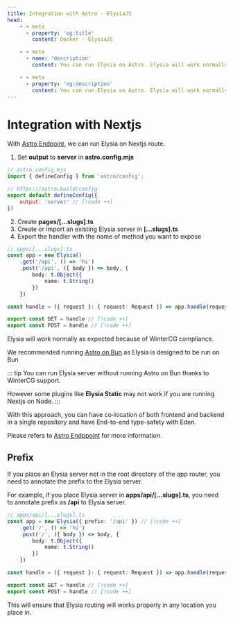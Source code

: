 ```yaml
---
title: Integration with Astro - ElysiaJS
head:
    - - meta
      - property: 'og:title'
        content: Docker - ElysiaJS

    - - meta
      - name: 'description'
        content: You can run Elysia on Astro. Elysia will work normally as expected because of WinterCG compliance.

    - - meta
      - property: 'og:description'
        content: You can run Elysia on Astro. Elysia will work normally as expected because of WinterCG compliance.
---
```


# Integration with Nextjs

With [Astro Endpoint](https://docs.astro.build/en/core-concepts/endpoints/), we can run Elysia on Nextjs route.

1. Set **output** to **server** in **astro.config.mjs** 
```javascript
// astro.config.mjs
import { defineConfig } from 'astro/config';

// https://astro.build/config
export default defineConfig({
    output: 'server' // [!code ++]
})
```
2. Create **pages/[...slugs].ts**
3. Create or import an existing Elysia server in **[...slugs].ts**
4. Export the handler with the name of method you want to expose

```typescript
// apps/[...slugs].ts
const app = new Elysia()
    .get('/api', () => 'hi')
    .post('/api', ({ body }) => body, {
        body: t.Object({
            name: t.String()
        })
    })

const handle = ({ request }: { request: Request }) => app.handle(request) // [!code ++]

export const GET = handle // [!code ++]
export const POST = handle // [!code ++]
```

Elysia will work normally as expected because of WinterCG compliance.

We recommended running [Astro on Bun](https://docs.astro.build/en/recipes/bun) as Elysia is designed to be run on Bun

::: tip
You can run Elysia server without running Astro on Bun thanks to WinterCG support. 

However some plugins like **Elysia Static** may not work if you are running Nextjs on Node.
:::

With this approach, you can have co-location of both frontend and backend in a single repository and have End-to-end type-safety with Eden.

Please refers to [Astro Endppoint](https://docs.astro.build/en/core-concepts/endpoints/) for more information.

## Prefix
If you place an Elysia server not in the root directory of the app router, you need to annotate the prefix to the Elysia server.

For example, if you place Elysia server in **apps/api/[...slugs].ts**, you need to annotate prefix as **/api** to Elysia server.

```typescript
// apps/api/[...slugs].ts
const app = new Elysia({ prefix: '/api' }) // [!code ++]
    .get('/', () => 'hi')
    .post('/', ({ body }) => body, {
        body: t.Object({
            name: t.String()
        })
    })

const handle = ({ request }: { request: Request }) => app.handle(request) // [!code ++]

export const GET = handle // [!code ++]
export const POST = handle // [!code ++]
```

This will ensure that Elysia routing will works properly in any location you place in.
